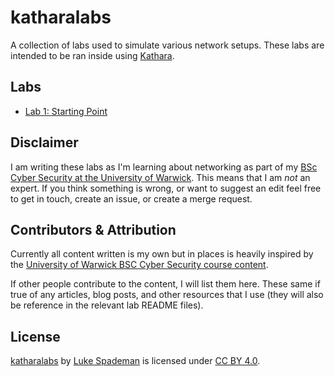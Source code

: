 # katharalabs

A collection of labs used to simulate various network setups. These labs are
intended to be ran inside using
[Kathara](https://github.com/KatharaFramework/Kathara).

## Labs

* [Lab 1: Starting Point](./l001-startingpoint/)

## Disclaimer

I am writing these labs as I'm learning about networking as part of my
[BSc Cyber Security at the University of Warwick](https://warwick.ac.uk/fac/sci/wmg/education/undergraduate/cyber/).
This means that I am _not_ an expert. If you think something is wrong, or want
to suggest an edit feel free to get in touch, create an issue, or create a
merge request.

## Contributors & Attribution

Currently all content written is my own but in places is heavily inspired by the
[University of Warwick BSC Cyber Security course content](https://warwick.ac.uk/fac/sci/wmg/education/undergraduate/cyber/).

If other people contribute to the content, I will list them here. These same if
true of any articles, blog posts, and other resources that I use (they will also
be reference in the relevant lab README files).

## License

[katharalabs](https://gitlab.com/mokytis/katharalabs) by
[Luke Spademan](https://lukespademan.com) is licensed under
[CC BY 4.0](https://creativecommons.org/licenses/by/4.0).

